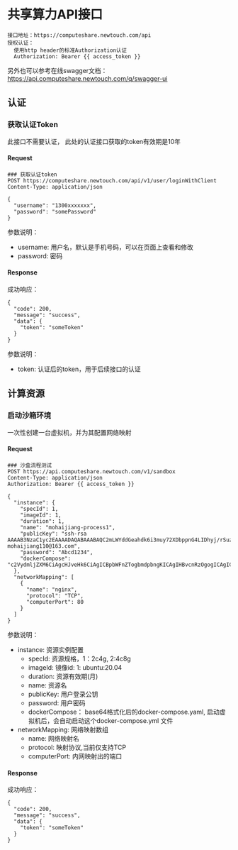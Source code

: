 # 共享算力API接口

```
接口地址：https://computeshare.newtouch.com/api
授权认证：
  使用http header的标准Authorization认证
  Authorization: Bearer {{ access_token }}
```

另外也可以参考在线swagger文档： https://api.computeshare.newtouch.com/q/swagger-ui

## 认证

### 获取认证Token

此接口不需要认证， 此处的认证接口获取的token有效期是10年
#### Request
```shell
### 获取认证token
POST https://computeshare.newtouch.com/api/v1/user/loginWithClient
Content-Type: application/json

{
  "username": "1300xxxxxxx",
  "password": "somePassword"
}

```

参数说明：
* username: 用户名，默认是手机号码，可以在页面上查看和修改
* password: 密码

#### Response
成功响应：
```
{
  "code": 200,
  "message": "success",
  "data": {
    "token": "someToken"
  }
}
```

参数说明：
* token: 认证后的token，用于后续接口的认证

## 计算资源

### 启动沙箱环境

一次性创建一台虚拟机，并为其配置网络映射


#### Request

```shell
### 沙盒流程测试
POST https://api.computeshare.newtouch.com/v1/sandbox
Content-Type: application/json
Authorization: Bearer {{ access_token }}

{
  "instance": {
    "specId": 1,
    "imageId": 1,
    "duration": 1,
    "name": "mohaijiang-process1",
    "publicKey": "ssh-rsa AAAAB3NzaC1yc2EAAAADAQABAAABAQC2mLWYddGeahdk6i3muy72XDbppnG4LIDhyj/rSuzLstdVLI7mF7efkwCZgyYcYRJoIjNI5mnb17o7/qVWdgGSiMnSgiPcw4r0Dp1pghWXBEog3o7pI3gicY6//Y4+liqypBEDmBSJnDsMJqVARzFV0rjJLhYSCbYk99LPB1ZLj0mDvIY/1SjRR9bfPuW9Ht6QjkS9DEWIdTrJ0dAaGwJkc+a5pCVzcopq4ycvBVLEnEq4xCrhbNx/LrpYxytA7WXg6kUcN+4Me63QVPxUExcn14qXr5uYxo+ePkoBCNdbqFsm0Z1rxrEX8oGDHvAfsoCpQr/OV8J5WwO7i/QIOyK7 mohaijiang110@163.com",
    "password": "Abcd1234",
    "dockerCompose": "c2VydmljZXM6CiAgcHJveHk6CiAgICBpbWFnZTogbmdpbngKICAgIHBvcnRzOgogICAgICAtIDgwOjgw"
  },
  "networkMapping": [
    {
      "name": "nginx",
      "protocol": "TCP",
      "computerPort": 80
    }
  ]
}
```


参数说明：
* instance: 资源实例配置
  * specId: 资源规格，1：2c4g, 2:4c8g
  * imageId: 镜像id: 1: ubuntu:20.04
  * duration: 资源有效期(月)
  * name: 资源名
  * publicKey: 用户登录公钥
  * password: 用户密码
  * dockerCompose： base64格式化后的docker-compose.yaml, 启动虚拟机后，会自动启动这个docker-compose.yml 文件
* networkMapping: 网络映射数组
  * name: 网络映射名
  * protocol: 映射协议,当前仅支持TCP
  * computerPort: 内网映射出的端口
#### Response
成功响应：
```
{
  "code": 200,
  "message": "success",
  "data": {
    "token": "someToken"
  }
}
